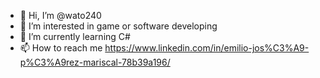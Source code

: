 - 👋 Hi, I’m @wato240
- 👀 I’m interested in game or software developing
- 🌱 I’m currently learning C#
- 📫 How to reach me https://www.linkedin.com/in/emilio-jos%C3%A9-p%C3%A9rez-mariscal-78b39a196/


<!---
Apasionado por programar, entusiasmado por crear y encantado de aprender. Desarrollador web y software, creador de videojuegos y editor de video.
--->

